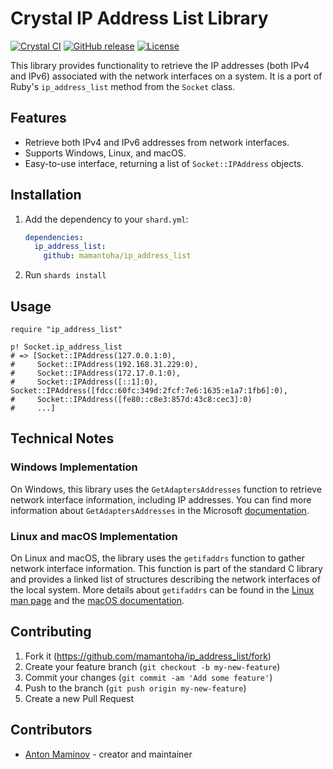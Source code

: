 # Crystal IP Address List Library

[![Crystal CI](https://github.com/mamantoha/ip_address_list/actions/workflows/crystal.yml/badge.svg)](https://github.com/mamantoha/ip_address_list/actions/workflows/crystal.yml)
[![GitHub release](https://img.shields.io/github/release/mamantoha/ip_address_list.svg)](https://github.com/mamantoha/ip_address_list/releases)
[![License](https://img.shields.io/github/license/mamantoha/ip_address_list.svg)](https://github.com/mamantoha/ip_address_list/blob/master/LICENSE)

This library provides functionality to retrieve the IP addresses (both IPv4 and IPv6) associated with the network interfaces on a system. It is a port of Ruby's `ip_address_list` method from the `Socket` class.

## Features

- Retrieve both IPv4 and IPv6 addresses from network interfaces.
- Supports Windows, Linux, and macOS.
- Easy-to-use interface, returning a list of `Socket::IPAddress` objects.

## Installation

1. Add the dependency to your `shard.yml`:

   ```yaml
   dependencies:
     ip_address_list:
       github: mamantoha/ip_address_list
   ```

2. Run `shards install`

## Usage

```crystal
require "ip_address_list"

p! Socket.ip_address_list
# => [Socket::IPAddress(127.0.0.1:0),
#     Socket::IPAddress(192.168.31.229:0),
#     Socket::IPAddress(172.17.0.1:0),
#     Socket::IPAddress([::1]:0), Socket::IPAddress([fdcc:60fc:349d:2fcf:7e6:1635:e1a7:1fb6]:0),
#     Socket::IPAddress([fe80::c8e3:857d:43c8:cec3]:0)
#     ...]
```

## Technical Notes

### Windows Implementation

On Windows, this library uses the `GetAdaptersAddresses` function to retrieve network interface information, including IP addresses. You can find more information about `GetAdaptersAddresses` in the Microsoft [documentation](https://docs.microsoft.com/en-us/windows/win32/api/iphlpapi/nf-iphlpapi-getadaptersaddresses).

### Linux and macOS Implementation

On Linux and macOS, the library uses the `getifaddrs` function to gather network interface information. This function is part of the standard C library and provides a linked list of structures describing the network interfaces of the local system. More details about `getifaddrs` can be found in the [Linux man page](https://man7.org/linux/man-pages/man3/getifaddrs.3.html) and the [macOS documentation](https://developer.apple.com/library/archive/documentation/System/Conceptual/ManPages_iPhoneOS/man3/getifaddrs.3.html).

## Contributing

1. Fork it (<https://github.com/mamantoha/ip_address_list/fork>)
2. Create your feature branch (`git checkout -b my-new-feature`)
3. Commit your changes (`git commit -am 'Add some feature'`)
4. Push to the branch (`git push origin my-new-feature`)
5. Create a new Pull Request

## Contributors

- [Anton Maminov](https://github.com/mamantoha) - creator and maintainer
